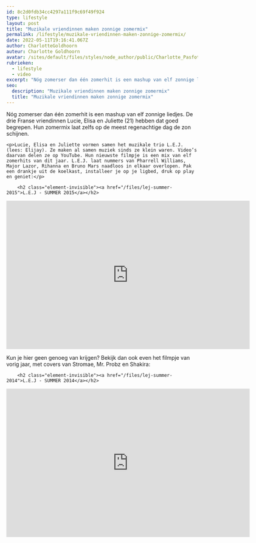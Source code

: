 ```yaml
---
id: 8c2d0fdb34cc4297a111f9c69f49f924
type: lifestyle
layout: post
title: "Muzikale vriendinnen maken zonnige zomermix"
permalink: /lifestyle/muzikale-vriendinnen-maken-zonnige-zomermix/
date: 2022-05-11T19:16:41.067Z
author: CharlotteGoldhoorn
auteur: Charlotte Goldhoorn
avatar: /sites/default/files/styles/node_author/public/Charlotte_PasfotoDSC01555%20EXTRA.jpg?itok=Uh1_j08g
rubrieken:
  - lifestyle
  - video
excerpt: "Nóg zomerser dan één zomerhit is een mashup van elf zonnige liedjes. De drie Franse vriendinnen Lucie, Elisa en Juliette (21) hebben dat goed begrepen. Hun zomermix laat zelfs op de meest regenachtige dag de zon schijnen.  "
seo:
  description: "Muzikale vriendinnen maken zonnige zomermix"
  title: "Muzikale vriendinnen maken zonnige zomermix"
---
```

Nóg zomerser dan één zomerhit is een mashup van elf zonnige liedjes. De drie Franse vriendinnen Lucie, Elisa en Juliette (21) hebben dat goed begrepen. Hun zomermix laat zelfs op de meest regenachtige dag de zon schijnen.  

    <p>Lucie, Elisa en Juliette vormen samen het muzikale trio L.E.J. (lees: Elijay). Ze maken al samen muziek sinds ze klein waren. Video’s daarvan delen ze op YouTube. Hun nieuwste filmpje is een mix van elf zomerhits van dit jaar. L.E.J. laat nummers van Pharrell Williams, Major Lazor, Rihanna en Bruno Mars naadloos in elkaar overlopen. Pak een drankje uit de koelkast, installeer je op je ligbed, druk op play en geniet:</p>
<p><div class="media media-element-container media-default"><div id="file-5795" class="file file-video file-video-youtube">

        <h2 class="element-invisible"><a href="/files/lej-summer-2015">L.E.J - SUMMER 2015</a></h2>
    
  
  <div class="content">
    <div class="media-youtube-video media-element file-default media-youtube-1">
  <iframe class="media-youtube-player" width="640" height="390" title="L.E.J - SUMMER 2015" src="https://www.youtube.com/embed/u4zb6LUehwY?wmode=opaque&controls=" name="L.E.J - SUMMER 2015" frameborder="0" allowfullscreen="">Video van L.E.J - SUMMER 2015</iframe>
</div>
  </div>

  
</div>
</div>
<p>Kun je hier geen genoeg van krijgen? Bekijk dan ook even het filmpje van vorig jaar, met covers van Stromae, Mr. Probz en Shakira:</p>
<p><div class="media media-element-container media-default"><div id="file-5796" class="file file-video file-video-youtube">

        <h2 class="element-invisible"><a href="/files/lej-summer-2014">L.E.J - SUMMER 2014</a></h2>
    
  
  <div class="content">
    <div class="media-youtube-video media-element file-default media-youtube-2">
  <iframe class="media-youtube-player" width="640" height="390" title="L.E.J - SUMMER 2014" src="https://www.youtube.com/embed/tlcTZ5dKZtc?wmode=opaque&controls=" name="L.E.J - SUMMER 2014" frameborder="0" allowfullscreen="">Video van L.E.J - SUMMER 2014</iframe>
</div>
  </div>

  
</div>
</div>  
